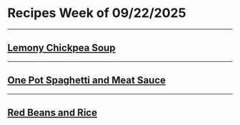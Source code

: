 # Recipes Week of 09/22/2025

---

## [Lemony Chickpea Soup](./lemonyChickpeaSoup.md)

---

## [One Pot Spaghetti and Meat Sauce](./onePotSpaghettiAndMeatSauce.md)

---

## [Red Beans and Rice](./redBeansAndRice.md)